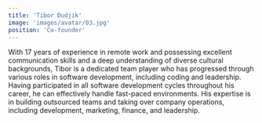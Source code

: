 ```yaml
---
title: 'Tibor Dudjik'
image: 'images/avatar/03.jpg'
position: 'Co-founder'
---
```


With 17 years of experience in remote work and possessing excellent communication skills and a deep understanding of diverse cultural backgrounds, Tibor is a dedicated team player who has progressed through various roles in software development, including coding and leadership. Having participated in all software development cycles throughout his career, he can effectively handle fast-paced environments. His expertise is in building outsourced teams and taking over company operations, including development, marketing, finance, and leadership.
